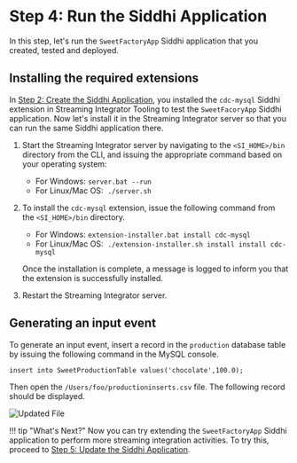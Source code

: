 # Step 4: Run the Siddhi Application

In this step, let's run the `SweetFactoryApp` Siddhi application that you created, tested and deployed.

## Installing the required extensions

In [Step 2: Create the Siddhi Application]({{base_path}}/streaming/getting-started/create-the-siddhi-application), you installed the `cdc-mysql` Siddhi extension in Streaming Integrator Tooling to test the `SweetFacoryApp` Siddhi application. Now let's install it in the Streaming Integrator server so that you can run the same Siddhi application there.

1. Start the Streaming Integrator server by navigating to the `<SI_HOME>/bin` directory from the CLI, and issuing the appropriate command based on your operating system:</br>
   
   - For Windows: `server.bat --run`</br>
   - For Linux/Mac OS:  `./server.sh`
   
2. To install the `cdc-mysql` extension, issue the following command from the `<SI_HOME>/bin` directory. 

    - For Windows: `extension-installer.bat install cdc-mysql`</br>
    - For Linux/Mac OS:  `./extension-installer.sh install install cdc-mysql`
    
    Once the installation is complete, a message is logged to inform you that the extension is successfully installed.
    
3. Restart the Streaming Integrator server.

## Generating an input event

To generate an input event, insert a record in the `production` database table by issuing the following command in the MySQL console.

`insert into SweetProductionTable values('chocolate',100.0);`

Then open the `/Users/foo/productioninserts.csv` file. The following record should be displayed.

![Updated File]({{base_path}}/assets/img/streaming/quick-start-guide-101/updated-file.png)
    
!!! tip "What's Next?"
    Now you can try extending the `SweetFactoryApp` Siddhi application to perform more streaming integration activities. To try this, proceed to [Step 5: Update the Siddhi Application]({{base_path}}/streaming/getting-started/update-the-siddhi-application/).